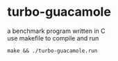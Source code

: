 # turbo-guacamole

a benchmark program written in C<br>
use makefile to compile and run
```shell
make && ./turbo-guacamole.run
```
